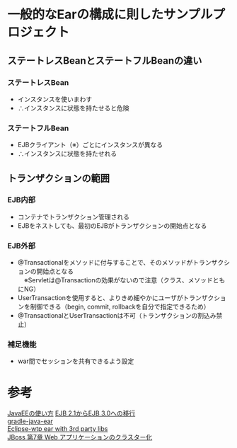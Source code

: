# 一般的なEarの構成に則したサンプルプロジェクト

## ステートレスBeanとステートフルBeanの違い
### ステートレスBean
* インスタンスを使いまわす
* ∴インスタンスに状態を持たせると危険

### ステートフルBean
* EJBクライアント（※）ごとにインスタンスが異なる
* ∴インスタンスに状態を持たせれる

## トランザクションの範囲
### EJB内部
* コンテナでトランザクション管理される
* EJBをネストしても、最初のEJBがトランザクションの開始点となる

### EJB外部
* @Transactionalをメソッドに付与することで、そのメソッドがトランザクションの開始点となる</br>
　※Servletは@Transactionの効果がないので注意（クラス、メソッドともにNG）
* UserTransactionを使用すると、よりきめ細やかにユーザがトランザクションを制御できる（begin, commit, rollbackを自分で指定できるため）
* @TransactionalとUserTransactionは不可（トランザクションの割込み禁止）

### 補足機能
* war間でセッションを共有できるよう設定

# 参考
[JavaEEの使い方](https://qiita.com/opengl-8080/items/0dd004ea1d04cb50e39d)
[EJB 2.1からEJB 3.0への移行](https://codezine.jp/article/detail/440)</br>
[gradle-java-ear](https://github.com/hammingweight/gradle-java-ear)</br>
[Eclipse-wtp ear with 3rd party libs](https://discuss.gradle.org/t/eclipse-wtp-ear-with-3rd-party-libs/20673)</br>
[JBoss 第7章 Web アプリケーションのクラスター化](https://access.redhat.com/documentation/ja-jp/red_hat_jboss_enterprise_application_platform/7.2/html/development_guide/class_loading_and_subdeployments)
